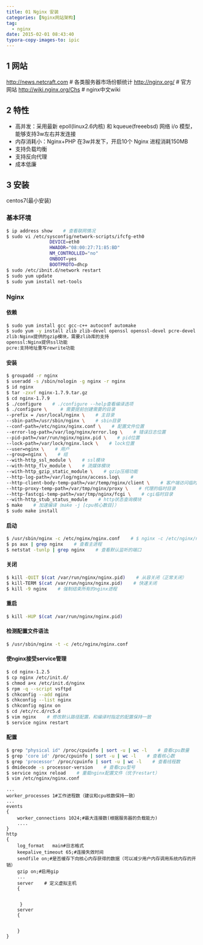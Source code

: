 ```yaml
---
title: 01 Nginx 安装
categories: [Nginx网站架构]
tag:
  - nginx
date: 2015-02-01 08:43:40
typora-copy-images-to: ipic
---
```


## 1 网站
http://news.netcraft.com    # 各类服务器市场份额统计
http://nginx.org/    # 官方网站
http://wiki.nginx.org/Chs    # nginx中文wiki

## 2 特性

+ 高并发：采用最新 epoll(linux2.6内核) 和 kqueue(freeebsd) 网络 i/o 模型，能够支持3w左右并发连接
+ 内存消耗小：Nginx+PHP 在3w并发下，开启10个 Nginx 进程消耗150MB
+ 支持负载均衡
+ 支持反向代理
+ 成本低廉

## 3 安装

centos7(最小安装)

### 基本环境

```bash
$ ip address show    # 查看联网情况
$ sudo vi /etc/sysconfig/network-scripts/ifcfg-eth0
                DEVICE=eth0
                HWADDR="08:00:27:71:85:BD"
                NM_CONTROLLED="no"
                ONBOOT=yes
                BOOTPROTO=dhcp
$ sudo /etc/ibnit.d/network restart
$ sudo yum update    
$ sudo yum install net-tools 
```

### Nginx
#### 依赖

```bash
$ sudo yum install gcc gcc-c++ autoconf automake
$ sudo yum -y install zlib zlib-devel openssl openssl-devel pcre-devel
zlib:Nginx提供的gzip模块，需要zlib库的支持
openssl:Nginx提供ssl功能
pcre:支持地址重写rewrite功能
```

#### 安装

```bash
$ groupadd -r nginx
$ useradd -s /sbin/nologin -g nginx -r nginx
$ id nginx
$ tar -zxvf nginx-1.7.9.tar.gz
$ cd nginx-1.7.9
$ ./configure    # ./configure --help查看编译选项
$ ./configure \     # 需要提前创建需要的目录
--prefix = /usr/local/nginx \    # 主目录
--sbin-path=/usr/sbin/nginx \    # sbin目录
--conf-path=/etc/nginx/nginx.conf \    # 配置文件位置
--error-log-path=/var/log/nginx/error.log \    # 错误日志位置
--pid-path=/var/run/nginx/nginx.pid \    # pid位置
--lock-path=/var/lock/nginx.lock \    # lock位置
--user=nginx \    # 用户
--group=nginx \    # 组
--with-http_ssl_module \    # ssl模块
--with-http_flv_module \    # 流媒体模块
--with-http_gzip_static_module \    # gzip压缩功能
--http-log-path=/var/log/nginx/access.log\    # 
--http-client-body-temp-path=/var/temp/nginx/client \    # 客户端访问临时目录
--http-proxy-temp-path=/var/tmp/nginx/proxy \    # 代理的临时目录
--http-fastcgi-temp-path=/var/tmp/nginx/fcgi \    # cgi临时目录
--with-http_stub_status_module    # http状态查询模块
$ make    # 加速编译（make -j [cpu核心数目]）
$ sudo make install
```

#### 启动
```bash
$ /usr/sbin/nginx -c /etc/nginx/nginx.conf    # $ nginx -c /etc/nginx/nginx.conf
$ ps aux | grep nginx    # 查看主进程
$ netstat -tunlp | grep nginx    # 查看默认监听的端口
```

#### 关闭

```bash
$ kill -QUIT $(cat /var/run/nginx/nginx.pid)    # 从容关闭（正常关闭）
$ kill-TERM $(cat /var/run/nginx/nginx.pid)    # 快速关闭
$ kill -9 nginx    # 强制结束所有的nginx进程
```

#### 重启

```bash
$ kill -HUP $(cat /var/run/nginx/nginx.pid)
```

#### 检测配置文件语法

```bash
$ /usr/sbin/nginx -t -c /etc/nginx/nginx.conf
```

#### 使nginx接受service管理

```bash
$ cd nginx-1.2.5
$ cp nginx /etc/init.d/
$ chmod a+x /etc/init.d/nginx
$ rpm -q --script vsftpd
$ chkconfig --add nginx
$ chkconfig --list nginx
$ chkconfig nginx on
$ cd /etc/rc.d/rc5.d
$ vim nginx    # 修改默认路径配置，和编译时指定的配置保持一致
$ service nginx restart
```

#### 配置

```bash
$ grep "physical id" /proc/cpuinfo | sort -u | wc -l    # 查看cpu数量
$ grep 'core id' /proc/cpuinfo | sort -u | wc -l    # 查看核心数
$ grep 'processor' /proc/cpuinfo | sort -u | wc -l    # 查看线程数
$ dmidecode -s processor-version    # 查看cpu型号
$ service nginx reload    # 重载nginx配置文件（优于restart）
$ vim /etc/nginx/nginx.conf
```

```
...
worker_processes 1#工作进程数（建议和cpu核数保持一致）
...
events
{
    worker_connections 1024;#最大连接数(根据服务器的负载能力)
    ....
}
http
{
    log_format   main#日志格式
    keepalive_timeout 65;#连接失效时间
    sendfile on;#是否缓存下向核心内存获得的数据（可以减少用户内存调用系统内存的开销）
    gzip on;#启用gip
    ...
    server    # 定义虚拟主机
    {
    
        
     }
    server
    {

    
    }
}
```


